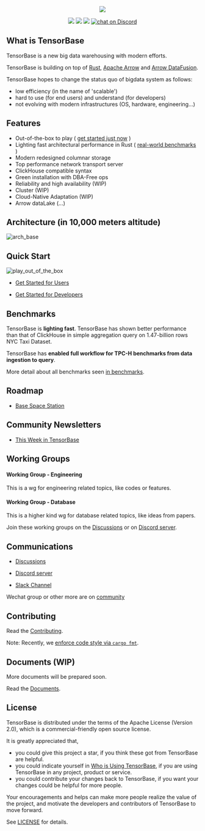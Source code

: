 
<p align="center">
    <img src="https://user-images.githubusercontent.com/237573/117403590-fba83180-af3a-11eb-9464-276af1ad1b80.png">
</p>

<p align="center">
<img src="https://img.shields.io/github/license/tensorbase/tensorbase">
<img src="https://img.shields.io/github/issues/tensorbase/tensorbase">
<img src="https://img.shields.io/github/workflow/status/tensorbase/tensorbase/Base%20Integ%20Sanity%20Checks">
<a href="https://discord.com/invite/E72n2jzgKD">
  <img src="https://img.shields.io/discord/794816685978419210?logo=discord"
  alt="chat on Discord">
</a>
</p>

## What is TensorBase
TensorBase is a new big data warehousing with modern efforts.

TensorBase is building on top of [Rust](https://www.rust-lang.org/), [Apache Arrow](https://github.com/apache/arrow-rs) and [Arrow DataFusion](https://github.com/apache/arrow-datafusion).

TensorBase hopes to change the status quo of bigdata system as follows:
  * low efficiency (in the name of 'scalable')
  * hard to use (for end users) and understand (for developers)
  * not evolving with modern infrastructures (OS, hardware, engineering...)

## Features

* Out-of-the-box to play ( [get started just now](#quick-start) )
* Lighting fast architectural performance in Rust ( [real-world benchmarks](#benchmarks) )
* Modern redesigned columnar storage 
* Top performance network transport server  
* ClickHouse compatible syntax
* Green installation with DBA-Free ops
* Reliability and high availability (WIP)
* Cluster (WIP)
* Cloud-Native Adaptation (WIP)
* Arrow dataLake (...)

## Architecture (in 10,000 meters altitude)

![arch_base](https://user-images.githubusercontent.com/237573/115341887-efeb0a00-a1db-11eb-8aea-0c6cef2ba1ca.jpg)

## Quick Start

![play_out_of_the_box](https://user-images.githubusercontent.com/237573/115368682-e5d80400-a1f9-11eb-9a9e-deeb4d5d58d2.gif)

* [Get Started for Users](/docs/get_started_users.md) 

* [Get Started for Developers](/docs/get_started_developers.md) 

## Benchmarks

TensorBase is **lighting fast**. TensorBase has shown better performance than that of ClickHouse in simple aggregation query on 1.47-billion rows NYC Taxi Dataset.

TensorBase has **enabled full workflow for TPC-H benchmarks from data ingestion to query**.

More detail about all benchmarks seen [in benchmarks](https://github.com/tensorbase/benchmarks).

## Roadmap

* [Base Space Station](https://github.com/tensorbase/tensorbase/issues/141)

## Community Newsletters
* [This Week in TensorBase](https://tensorbase.io/tw/)

## Working Groups

#### Working Group - Engineering
This is a wg for engineering related topics, like codes or features.

#### Working Group - Database
This is a higher kind wg for database related topics, like ideas from papers.

Join these working groups on the [Discussions](https://github.com/tensorbase/tensorbase/discussions) or on [Discord server](https://discord.gg/E72n2jzgKD).


## Communications

* [Discussions](https://github.com/tensorbase/tensorbase/discussions)

* [Discord server](https://discord.gg/E72n2jzgKD)

* [Slack Channel](https://join.slack.com/t/tensorbase/shared_invite/zt-ntwmjvpu-TQ9drOdUwNJWmUTXvxMumA)

Wechat group or other more are on [community](https://tensorbase.io/community/)

## Contributing

Read the [Contributing](/docs/CONTRIBUTING.md). 

Note: Recently, we [enforce code style via ```cargo fmt```](https://github.com/tensorbase/tensorbase/blob/main/docs/CONTRIBUTING.md#code-style).

## Documents (WIP)

More documents will be prepared soon.

Read the [Documents](/docs/docs.md).

## License
TensorBase is distributed under the terms of the Apache License (Version 2.0), which is a commercial-friendly open source license.

It is greatly appreciated that,

* you could give this project a star, if you think these got from TensorBase are helpful.
* you could indicate yourself in [Who is Using TensorBase](/docs/who_using.md), if you are using TensorBase in any project, product or service. 
* you could contribute your changes back to TensorBase, if you want your changes could be helpful for more people.

Your encouragements and helps can make more people realize the value of the project, and motivate the developers and contributors of TensorBase to move forward.

See [LICENSE](LICENSE) for details.

